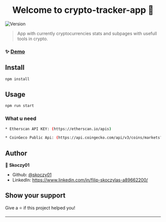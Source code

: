 <h1 align="center">Welcome to crypto-tracker-app 👋</h1>
<p>
  <img alt="Version" src="https://img.shields.io/badge/version-0.1.0-blue.svg?cacheSeconds=2592000" />
</p>

> App with currently cryptocurrencies stats and subpages with usefull tools in crypto.

### ✨ [Demo](https://cryptocurrencies-tracker-app.netlify.app/)

## Install

```sh
npm install
```

## Usage

```sh
npm run start
```

### What u need

```sh
* Etherscan API KEY: (https://etherscan.io/apis)

* CoinGeco Public Api: (https://api.coingecko.com/api/v3/coins/markets?vs_currency=usd&order=market_cap_desc&per_page=50&page=1&sparkline=false&price_change_percentage=1h%2C24h%2C7d)
```

## Author

👤 **Skoczy01**

- Github: [@skoczy01](https://github.com/skoczy01)
- LinkedIn: https://www.linkedin.com/in/filip-skoczylas-a89662200/

## Show your support

Give a ⭐️ if this project helped you!

---
